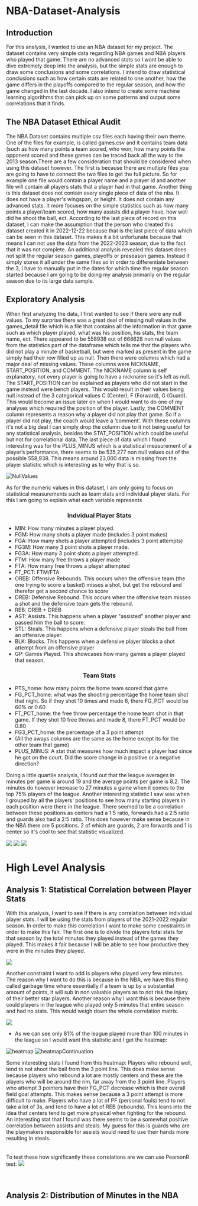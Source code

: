# NBA-Dataset-Analysis

## Introduction

For this analysis, I wanted to use an NBA dataset for my project. The dataset contains very simple data regarding NBA games and NBA players who played that game. There are no advanced stats so I wont be able to dive extremely deep into the analysis, but the simple stats are enough to draw some conclusions and some correlations. I intend to draw statistical conclusions such as how certain stats are related to one another, how the game differs in the playoffs compared to the regular season, and how the game changed in the last decade. I also intend to create some machine learning algorithms that can pick up on some patterns and output some correlations that it finds.

## The NBA Dataset Ethical Audit

The NBA Dataset contains multiple csv files each having their own theme. One of the files for example, is called games.csv and it contains team data (such as how many points a team scored, who won, how many points the opponent scored and these games can be traced back all the way to the 2013 season.There are a few consideration that should be considered when using this dataset however.
The first is because there are multiple files you are going to have to connect the two files to get the full picture. So for example one file would contain a player name and a player id and another file will contain all players stats that a player had in that game.
Another thing is this dataset does not contain every single piece of data of the nba. It does not have a player's wingspan, or height. It does not contain any advanced stats. It more focuses on the simple statistics such as how many points a player/team scored, how many assists did a player have, how well did he shoot the ball, ect.
According to the last piece of record on this dataset, I can make the assumption that the person who created this dataset created it in 2022-12-22 because that is the last piece of data which can be seen in this dataset. This makes it a bit unfortunate because that means I can not use the data from the 2022-2023 season, due to the fact that it was not complete.
An additional analysis revealed this dataset does not split the regular season games, playoffs or preseason games. Instead it simply stores it all under the same files so in order to differentiate between the 3, I have to manually put in the dates for which time the regular season started because I am going to be doing my analysis primarily on the regular season due to its large data sample.

## Exploratory Analysis

When first analyzing the data, I first wanted to see if there were any null values. To my surprise there was a great deal of missing null values in the games_detail file which is a file that contains all the information in that game such as which player played, what was his position, his stats, the team name, ect. There appeared to be 558938 out of 668628 non null values from the statistics part of the dataframe which tells me that the players who did not play a minute of basketball, but were marked as present in the game simply had their row filled up as null. 
Then there were columns which had a major deal of missing values. These columns were NICKNAME, START_POSITION,  and COMMENT. The NICKNAME column is self explanatory, not every player is going to have a nickname so it's left as null. The START_POSITION can be explained as players who did not start in the game instead were bench players. This would result in their values being null instead of the 3 categorical values C (Center), F (Forward), G (Guard). This would become an issue later on when I would want to do one of my analyses which required the position of the player. Lastly, the COMMENT column represents a reason why a player did not play that game. So if a player did not play, the coach would leave a ‘comment’. With these columns it's not a big deal I can simply drop the column due to it not being useful for any statistical analysis, besides the STAT_POSITION which could be useful but not for correlational data.
The last piece of data which I found interesting was for the PLUS_MINUS which is a statistical measurement of a player’s performance, there seems to be 535,277  non null values out of the possible 558,938. This means around 23,000 data is missing from the player statistic which is interesting as to why that is so.

![NullValues](https://github.com/eitancohen77/NBA-Dataset-Analysis/assets/98838116/93164f90-50db-4a3c-b668-2b9ad533f4f7)

As for the numeric values in this dataset, I am only going to focus on statistical measurements such as team stats and individual player stats. For this I am going to explain what each variable represents

<h3 align="center">Indvidual Player Stats</h3>

- MIN: How many minutes a player played.
- FGM: How many shots a player made (includes 3 point makes)
- FGA: How many shots a player attempted (includes 3 point attempts)
- FG3M: How many 3 point shots a player made.
- FG3A: How many 3 point shots a player attempted.
- FTM: How many free throws a player made
- FTA: How many free throws a player attempted
- FT_PCT: FTM/FTA
- OREB: Offensive Rebounds. This occurs when the offensive team (the one trying to score a basket) misses a shot, but get the rebound and therefor get a second chance to score
- DREB: Defensive Rebound. This occurs when the offensive team misses a shot and the defensive team gets the rebound.
- REB: OREB + DREB
- AST: Assists. This happens when a player "assisted" another player and passed him the ball to score.
- STL: Steals. This happens when a defensive player steals the ball from an offensive player.
- BLK: Blocks. This happens when a defensive player blocks a shot attempt from an offensive player
- GP: Games Played. This showcases how many games a player played that season,

<h3 align="center">Team Stats</h3>

- PTS_home: how many points the home team scored that game
- FG_PCT_home: what was the shooting percentage the home team shot that night. So if they shot 10 times and made 6, there FG_PCT would be 60% or 0.60
- FT_PCT_home: the free throw percentage the home team shot in that game. If they shot 10 free throws and made 8, there FT_PCT would be 0.80
- FG3_PCT_home: the percentage of a 3 point attempt
- (All the aways columns are the same as the home except its for the other team that game)
- PLUS_MINUS: A stat that measures how much impact a player had since he got on the court. Did the score change in a positive or a negative direction?


Doing a little quartile analysis, I found out that the league averages in minutes per game is around 19 and the average points per game is 8.2. The minutes do however increase to 27 minutes a game when it comes to the top 75% players of the league.
Another interesting statistic I saw was when I grouped by all the players' positions to see how many starting players in each position were there in the league. There seemed to be a correlation between these positions as centers had a 1:5 ratio, forwards had a 2:5 ratio and guards also had a 2:5 ratio. This does however make sense because in the NBA there are 5 positions. 2 of which are guards, 2 are forwards and 1 is center so it's cool to see that statistic visualized.

![](https://github.com/eitancohen77/NBA-Dataset-Analysis/assets/98838116/fca01b72-6d0b-4800-812f-f835ab69a90e)
![](https://github.com/eitancohen77/NBA-Dataset-Analysis/assets/98838116/b94b8bf3-add3-4fd3-8737-59d50a124395)
![](https://github.com/eitancohen77/NBA-Dataset-Analysis/assets/98838116/79876c10-c2c5-4a09-b317-6bec12c0794f)


# High Level Analysis

## Analysis 1: Statistical Correlation between Player Stats
With this analysis, I want to see if there is any correlation between individual player stats. I will be using the stats from players of the 2021-2022 regular season. In order to make this correlation I want to make some constraints in order to make this fair. The first one is to divide the players total stats for that season by the total minutes they played instead of the games they played. This makes it fair because I will be able to see how productive they were in the minutes they played. 

![](https://github.com/eitancohen77/NBA-Dataset-Analysis/assets/98838116/a7efb90d-856d-4cf3-b54c-1a1358cb7416)

Another constraint I want to add is players who played very few minutes. The reason why I want to do this is because in the NBA, we have this thing called garbage time where essentially if a team is up by a substantial amount of points, it will sub in non valuable players as to not risk the injury of their better star players. Another reason why I want this is because there could players in the league who played only 5 minutes that entire season and had no stats. This would weigh down the whole correlation matrix.

![](https://github.com/eitancohen77/NBA-Dataset-Analysis/assets/98838116/7fbb3bed-5b76-442e-bb92-20789e88ef13)
- As we can see only 81% of the league played more than 100 minutes in the league so I would want this statistic and I get the heatmap:


![heatmap](https://github.com/eitancohen77/NBA-Dataset-Analysis/assets/98838116/d140af81-6283-4328-9c7e-c8f08d23ac8f)
![heatmapContinuation](https://github.com/eitancohen77/NBA-Dataset-Analysis/assets/98838116/58bde33f-8df2-4b04-8622-a72698bfc3d7)

Some interesting stats I found from this heatmap:
Players who rebound well, tend to not shoot the ball from the 3 point line. This does make sense because players who rebound a lot are mostly centers and these are the players who will be around the rim, far away from the 3 point line.
Players who attempt 3 pointers have their FG_PCT decrease which is their overall field goal attempts. This makes sense because a 3 point attempt is more difficult to make.
Players who have a lot of PF (personal fouls) tend to not take a lot of 3s, and tend to have a lot of REB (rebounds). This leans into the idea that centers tend to get more physical when fighting for the rebound. 
An interesting stat that I found was there seems to be a somewhat positive correlation between assists and steals. My guess for this is guards who are the playmakers responsible for assists would need to use their hands more resulting in steals.
<br><br><br>
To test these how significantly these correlations are we can use PearsonR test:
![](https://github.com/eitancohen77/NBA-Dataset-Analysis/assets/98838116/26b432fc-0063-442b-90de-454a4e9482ee)
<br><br><br>

## Analysis 2: Distribution of Minutes in the NBA
